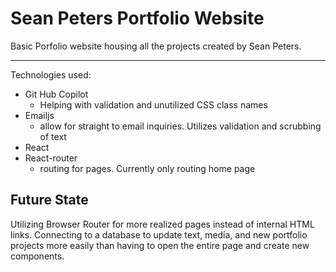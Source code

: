 # Sean Peters Portfolio Website

Basic Porfolio website housing all the projects created by Sean Peters.

---

Technologies used:

* Git Hub Copilot
   * Helping with validation and unutilized CSS class names 
* Emailjs
   * allow for straight to email inquiries. Utilizes validation and scrubbing of text 
* React
* React-router
  * routing for pages. Currently only routing home page  

Future State
---

Utilizing Browser Router for more realized pages instead of internal HTML links.
Connecting to a database to update text, media, and new portfolio projects more easily than having to open the entire page and create new components.



